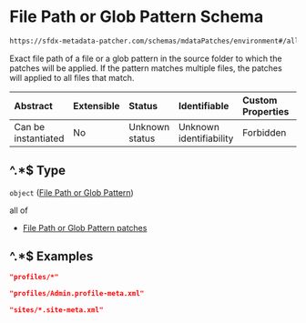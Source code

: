# File Path or Glob Pattern Schema

```txt
https://sfdx-metadata-patcher.com/schemas/mdataPatches/environment#/allOf/0/patternProperties/^.*$
```

Exact file path of a file or a glob pattern in the source folder to which the patches will be applied. If the pattern matches multiple files, the patches will applied to all files that match.

| Abstract            | Extensible | Status         | Identifiable            | Custom Properties | Additional Properties | Access Restrictions | Defined In                                                                        |
| :------------------ | :--------- | :------------- | :---------------------- | :---------------- | :-------------------- | :------------------ | :-------------------------------------------------------------------------------- |
| Can be instantiated | No         | Unknown status | Unknown identifiability | Forbidden         | Allowed               | none                | [envinroment.schema.json*](../out/envinroment.schema.json "open original schema") |

## ^.\*$ Type

`object` ([File Path or Glob Pattern](envinroment-allof-environment-patches-patternproperties-file-path-or-glob-pattern.md))

all of

*   [File Path or Glob Pattern patches](envinroment-allof-environment-patches-patternproperties-file-path-or-glob-pattern-allof-file-path-or-glob-pattern-patches.md "check type definition")

## ^.\*$ Examples

```json
"profiles/*"
```

```json
"profiles/Admin.profile-meta.xml"
```

```json
"sites/*.site-meta.xml"
```
